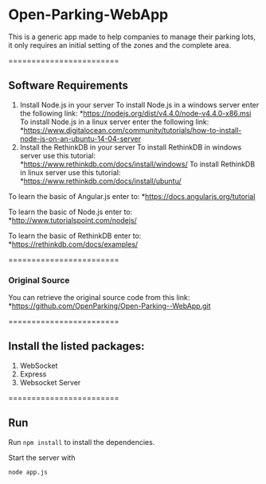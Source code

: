 # Open-Parking-WebApp

This is a generic app made to help companies to manage their parking lots, it only requires an initial setting of the zones and the complete area.

========================

## Software Requirements 
1. Install Node.js in your server
To install Node.js in a windows server enter the following link:
*https://nodejs.org/dist/v4.4.0/node-v4.4.0-x86.msi
To install Node.js in a linux server enter the following link: *https://www.digitalocean.com/community/tutorials/how-to-install-node-js-on-an-ubuntu-14-04-server
2. Install the RethinkDB in your server
To install RethinkDB in windows server use this tutorial: *https://www.rethinkdb.com/docs/install/windows/
To install RethinkDB in linux server use this tutorial:
*https://www.rethinkdb.com/docs/install/ubuntu/

To learn the basic of Angular.js enter to:
*https://docs.angularjs.org/tutorial

To learn the basic of Node.js enter to:
*http://www.tutorialspoint.com/nodejs/

To learn the basic of RethinkDB enter to: 
*https://rethinkdb.com/docs/examples/

========================

### Original Source

You can retrieve the original source code from this link:
*https://github.com/OpenParking/Open-Parking--WebApp.git

========================

## Install the listed packages:
1.  WebSocket
2.  Express
3.  Websocket Server

========================

## Run

Run `npm install` to install the dependencies.

Start the server with
```
node app.js
```
